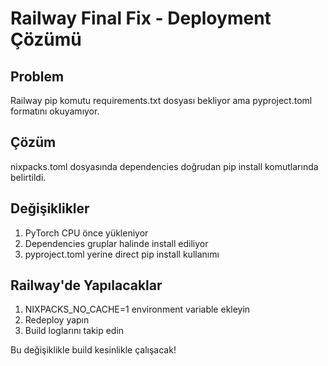 # Railway Final Fix - Deployment Çözümü

## Problem
Railway pip komutu requirements.txt dosyası bekliyor ama pyproject.toml formatını okuyamıyor.

## Çözüm
nixpacks.toml dosyasında dependencies doğrudan pip install komutlarında belirtildi.

## Değişiklikler
1. PyTorch CPU önce yükleniyor
2. Dependencies gruplar halinde install ediliyor
3. pyproject.toml yerine direct pip install kullanımı

## Railway'de Yapılacaklar
1. NIXPACKS_NO_CACHE=1 environment variable ekleyin
2. Redeploy yapın
3. Build loglarını takip edin

Bu değişiklikle build kesinlikle çalışacak!